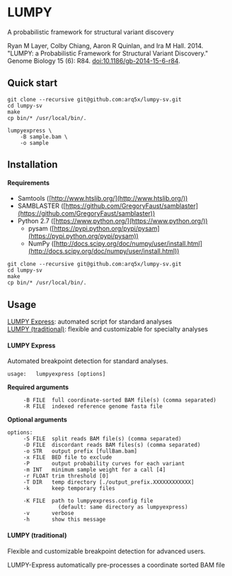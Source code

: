 LUMPY
=====

A probabilistic framework for structural variant discovery

Ryan M Layer, Colby Chiang, Aaron R Quinlan, and Ira M Hall. 2014. "LUMPY: a Probabilistic Framework for Structural Variant Discovery." Genome Biology 15 (6): R84. [doi:10.1186/gb-2014-15-6-r84](http://dx.doi.org/10.1186/gb-2014-15-6-r84).

<!---
## Table of Contents
1. [Requirements](#requirements)
2. [Quick start](#quick-start)
3. [Installation](#installation)
4. [Usage](#usage)
5. [Example workflows](#example-workflows)
-->

## Quick start
```
git clone --recursive git@github.com:arq5x/lumpy-sv.git
cd lumpy-sv
make
cp bin/* /usr/local/bin/.

lumpyexpress \
    -B sample.bam \
    -o sample
```

## Installation

#### Requirements
- Samtools ([http://www.htslib.org/](http://www.htslib.org/))
- SAMBLASTER ([https://github.com/GregoryFaust/samblaster](https://github.com/GregoryFaust/samblaster))
- Python 2.7 ([https://www.python.org/](https://www.python.org/))
    * pysam ([https://pypi.python.org/pypi/pysam](https://pypi.python.org/pypi/pysam))
    * NumPy ([http://docs.scipy.org/doc/numpy/user/install.html](http://docs.scipy.org/doc/numpy/user/install.html))

```
git clone --recursive git@github.com:arq5x/lumpy-sv.git
cd lumpy-sv
make
cp bin/* /usr/local/bin/.
```

## Usage

[LUMPY Express](#lumpy-express): automated script for standard analyses  
[LUMPY (traditional)](#lumpy-traditional): flexible and customizable for specialty analyses

#### LUMPY Express
Automated breakpoint detection for standard analyses.

```
usage:   lumpyexpress [options]
```

**Required arguments**
```
     -B FILE  full coordinate-sorted BAM file(s) (comma separated)
     -R FILE  indexed reference genome fasta file
```

**Optional arguments**
```
options:
     -S FILE  split reads BAM file(s) (comma separated)
     -D FILE  discordant reads BAM files(s) (comma separated)
     -o STR   output prefix [fullBam.bam]
     -x FILE  BED file to exclude
     -P       output probability curves for each variant
     -m INT   minimum sample weight for a call [4]
     -r FLOAT trim threshold [0]
     -T DIR   temp directory [./output_prefix.XXXXXXXXXXXX]
     -k       keep temporary files

     -K FILE  path to lumpyexpress.config file
                (default: same directory as lumpyexpress)
     -v       verbose
     -h       show this message
```

#### LUMPY (traditional)
Flexible and customizable breakpoint detection for advanced users.



LUMPY-Express automatically pre-processes a coordinate sorted BAM file 




